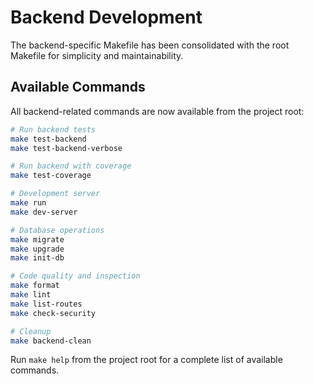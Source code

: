 # Backend Development

The backend-specific Makefile has been consolidated with the root Makefile for simplicity and maintainability.

## Available Commands

All backend-related commands are now available from the project root:

```bash
# Run backend tests
make test-backend
make test-backend-verbose

# Run backend with coverage
make test-coverage

# Development server
make run
make dev-server

# Database operations
make migrate
make upgrade
make init-db

# Code quality and inspection
make format
make lint
make list-routes
make check-security

# Cleanup
make backend-clean
```

Run `make help` from the project root for a complete list of available commands.
